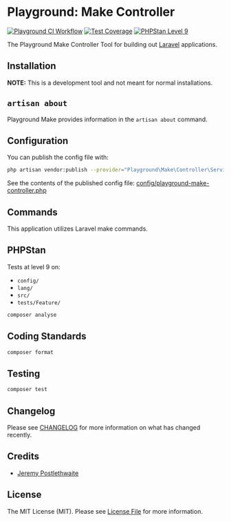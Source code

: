 # Playground: Make Controller

[![Playground CI Workflow](https://github.com/gammamatrix/playground-make-controller/actions/workflows/ci.yml/badge.svg?branch=develop)](https://raw.githubusercontent.com/gammamatrix/playground-make-controller/testing/develop/testdox.txt)
[![Test Coverage](https://raw.githubusercontent.com/gammamatrix/playground-make-controller/testing/develop/coverage.svg)](tests)
[![PHPStan Level 9](https://img.shields.io/badge/PHPStan-level%209-brightgreen)](.github/workflows/ci.yml#L120)

The Playground Make Controller Tool for building out [Laravel](https://laravel.com/docs/11.x) applications.

## Installation

**NOTE:** This is a development tool and not meant for normal installations.

## `artisan about`

Playground Make provides information in the `artisan about` command.

<!-- <img src="resources/docs/artisan-about-playground-make-controller.png" alt="screenshot of artisan about command with Playground Make."> -->

## Configuration

You can publish the config file with:
```bash
php artisan vendor:publish --provider="Playground\Make\Controller\ServiceProvider" --tag="playground-config"
```

See the contents of the published config file: [config/playground-make-controller.php](config/playground-make-controller.php)

## Commands

This application utilizes Laravel make commands.

## PHPStan

Tests at level 9 on:
- `config/`
- `lang/`
- `src/`
- `tests/Feature/`

```sh
composer analyse
```

## Coding Standards

```sh
composer format
```

## Testing

```sh
composer test
```

## Changelog

Please see [CHANGELOG](CHANGELOG.md) for more information on what has changed recently.

## Credits

- [Jeremy Postlethwaite](https://github.com/gammamatrix)

## License

The MIT License (MIT). Please see [License File](LICENSE.md) for more information.
